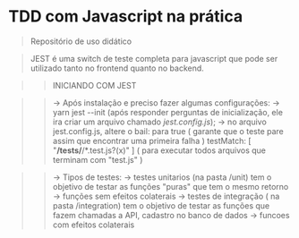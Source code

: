 # TDD com Javascript na prática 
> Repositório de uso didático 

> JEST é uma switch de teste completa para javascript que pode ser utilizado tanto no frontend quanto no backend.

>> INICIANDO COM JEST

>> -> Após instalação e preciso fazer algumas configurações: 
  > -> yarn jest --init (após responder perguntas de inicialização, ele ira criar um arquivo chamado *jest.config.js*);
  > -> no arquivo jest.config.js, altere o 
   >  > bail: para true ( garante que o teste pare assim que encontrar uma primeira falha )
  >   > testMatch: [ "**/__tests__/**/*.test.js?(x)" ] ( para executar todos arquivos que terminam com "test.js" )


>> -> Tipos de testes: 
 > -> testes unitarios (na pasta /unit) tem o objetivo de testar as funções "puras" que tem o mesmo retorno -> funções sem efeitos colaterais
 >  -> testes de integração ( na pasta /integration) tem o objetivo de testar as funções que fazem chamadas a API, cadastro no banco de dados ->  funcoes com efeitos colaterais